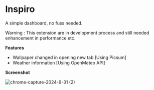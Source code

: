# Inspiro
A simple dashboard, no fuss needed.

Warning : This extension are in development process and still needed enhancement in performance etc.

**Features**
- Wallpaper changed in opening new tab [Using Picsum]
- Weather information [Using OpenMeteo API]

**Screenshot**

![chrome-capture-2024-9-31 (2)](https://github.com/user-attachments/assets/fdd5c149-6314-4550-b74e-f9652eec11a6)
